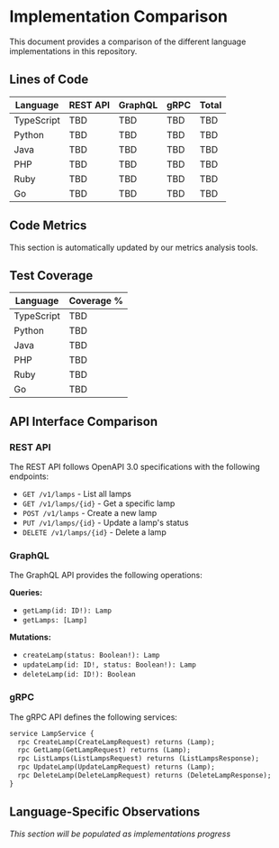 # Implementation Comparison

This document provides a comparison of the different language implementations in this repository.

## Lines of Code

| Language | REST API | GraphQL | gRPC | Total |
|----------|----------|---------|------|-------|
| TypeScript | TBD      | TBD     | TBD  | TBD   |
| Python   | TBD      | TBD     | TBD  | TBD   |
| Java     | TBD      | TBD     | TBD  | TBD   |
| PHP      | TBD      | TBD     | TBD  | TBD   |
| Ruby     | TBD      | TBD     | TBD  | TBD   |
| Go       | TBD      | TBD     | TBD  | TBD   |

## Code Metrics

This section is automatically updated by our metrics analysis tools.

## Test Coverage

| Language | Coverage % |
|----------|------------|
| TypeScript | TBD        |
| Python   | TBD        |
| Java     | TBD        |
| PHP      | TBD        |
| Ruby     | TBD        |
| Go       | TBD        |

## API Interface Comparison

### REST API

The REST API follows OpenAPI 3.0 specifications with the following endpoints:

- `GET /v1/lamps` - List all lamps
- `GET /v1/lamps/{id}` - Get a specific lamp
- `POST /v1/lamps` - Create a new lamp
- `PUT /v1/lamps/{id}` - Update a lamp's status
- `DELETE /v1/lamps/{id}` - Delete a lamp

### GraphQL

The GraphQL API provides the following operations:

**Queries:**
- `getLamp(id: ID!): Lamp`
- `getLamps: [Lamp]`

**Mutations:**
- `createLamp(status: Boolean!): Lamp`
- `updateLamp(id: ID!, status: Boolean!): Lamp`
- `deleteLamp(id: ID!): Boolean`

### gRPC

The gRPC API defines the following services:

```protobuf
service LampService {
  rpc CreateLamp(CreateLampRequest) returns (Lamp);
  rpc GetLamp(GetLampRequest) returns (Lamp);
  rpc ListLamps(ListLampsRequest) returns (ListLampsResponse);
  rpc UpdateLamp(UpdateLampRequest) returns (Lamp);
  rpc DeleteLamp(DeleteLampRequest) returns (DeleteLampResponse);
}
```

## Language-Specific Observations

*This section will be populated as implementations progress*

